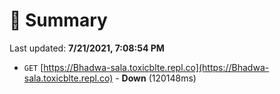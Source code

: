 # 📖 Summary
Last updated: **7/21/2021, 7:08:54 PM**

- `GET` [https://Bhadwa-sala.toxicblte.repl.co](https://Bhadwa-sala.toxicblte.repl.co) - **Down** (120148ms)
